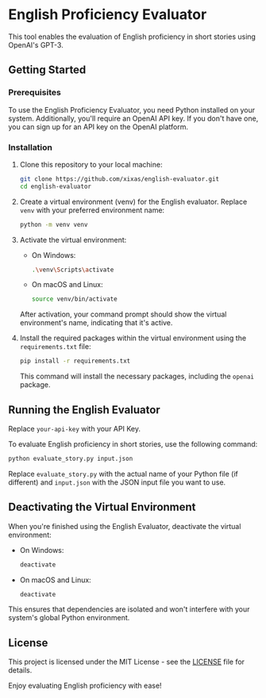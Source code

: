 # English Proficiency Evaluator

This tool enables the evaluation of English proficiency in short stories using OpenAI's GPT-3.

## Getting Started

### Prerequisites

To use the English Proficiency Evaluator, you need Python installed on your system. Additionally, you'll require an OpenAI API key. If you don't have one, you can sign up for an API key on the OpenAI platform.

### Installation

1. Clone this repository to your local machine:

   ```bash
   git clone https://github.com/xixas/english-evaluator.git
   cd english-evaluator
   ```

2. Create a virtual environment (venv) for the English evaluator. Replace `venv` with your preferred environment name:

   ```bash
   python -m venv venv
   ```

3. Activate the virtual environment:

   - On Windows:

     ```bash
     .\venv\Scripts\activate
     ```

   - On macOS and Linux:

     ```bash
     source venv/bin/activate
     ```

   After activation, your command prompt should show the virtual environment's name, indicating that it's active.

4. Install the required packages within the virtual environment using the `requirements.txt` file:

   ```bash
   pip install -r requirements.txt
   ```

   This command will install the necessary packages, including the `openai` package.

## Running the English Evaluator
 
Replace `your-api-key` with your API Key.

To evaluate English proficiency in short stories, use the following command:

```bash
python evaluate_story.py input.json
```

Replace `evaluate_story.py` with the actual name of your Python file (if different) and `input.json` with the JSON input file you want to use.

## Deactivating the Virtual Environment

When you're finished using the English Evaluator, deactivate the virtual environment:

- On Windows:

  ```bash
  deactivate
  ```

- On macOS and Linux:

  ```bash
  deactivate
  ```

This ensures that dependencies are isolated and won't interfere with your system's global Python environment.

## License

This project is licensed under the MIT License - see the [LICENSE](LICENSE) file for details.

Enjoy evaluating English proficiency with ease!
